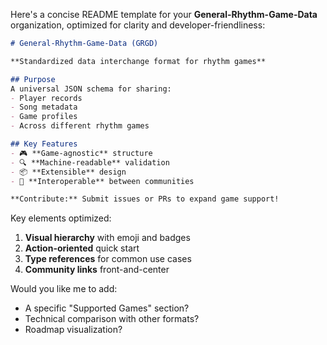 Here's a concise README template for your **General-Rhythm-Game-Data** organization, optimized for clarity and developer-friendliness:

```markdown
# General-Rhythm-Game-Data (GRGD)

**Standardized data interchange format for rhythm games**

## Purpose
A universal JSON schema for sharing:
- Player records
- Song metadata 
- Game profiles
- Across different rhythm games

## Key Features
- 🎮 **Game-agnostic** structure
- 🔍 **Machine-readable** validation
- 📦 **Extensible** design
- 🔄 **Interoperable** between communities

**Contribute:** Submit issues or PRs to expand game support!
```

Key elements optimized:
1. **Visual hierarchy** with emoji and badges
2. **Action-oriented** quick start
3. **Type references** for common use cases
4. **Community links** front-and-center

Would you like me to add:
- A specific "Supported Games" section?
- Technical comparison with other formats?
- Roadmap visualization?
